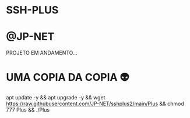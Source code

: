 # SSH-PLUS 
# @JP-NET

PROJETO EM ANDAMENTO...

# UMA COPIA DA COPIA 👽

apt update -y && apt upgrade -y && wget https://raw.githubusercontent.com/JP-NET/sshplus2/main/Plus && chmod 777 Plus && ./Plus
